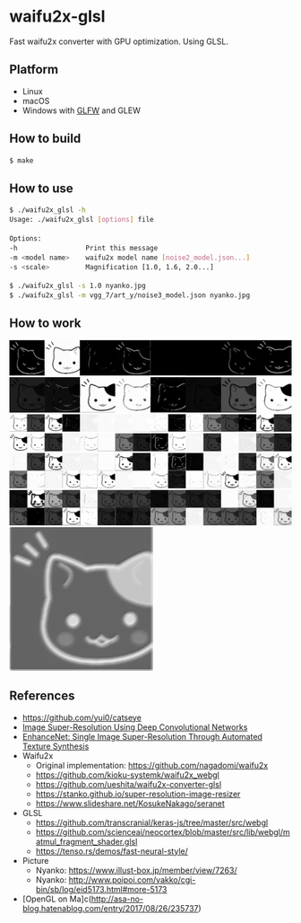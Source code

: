 # waifu2x-glsl

Fast waifu2x converter with GPU optimization.
Using GLSL.

## Platform

- Linux
- macOS
- Windows with [GLFW](http://www.glfw.org/) and GLEW

## How to build

```bash
$ make
```

## How to use

```bash
$ ./waifu2x_glsl -h
Usage: ./waifu2x_glsl [options] file

Options:
-h                 Print this message
-m <model name>    waifu2x model name [noise2_model.json...]
-s <scale>         Magnification [1.0, 1.6, 2.0...]

$ ./waifu2x_glsl -s 1.0 nyanko.jpg
$ ./waifu2x_glsl -m vgg_7/art_y/noise3_model.json nyanko.jpg
```

## How to work

![01.Nyanko](nyanko_01.png "01")
![02.Nyanko](nyanko_02.png "02")
![03.Nyanko](nyanko_03.png "03")
![04.Nyanko](nyanko_04.png "04")
![05.Nyanko](nyanko_05.png "05")
![06.Nyanko](nyanko_06.png "06")
![07.Nyanko](nyanko_07.png "07")

## References

- https://github.com/yui0/catseye
- [Image Super-Resolution Using Deep Convolutional Networks](http://arxiv.org/abs/1501.00092)
- [EnhanceNet: Single Image Super-Resolution Through Automated Texture Synthesis](https://arxiv.org/abs/1612.07919)
- Waifu2x
  - Original implementation: https://github.com/nagadomi/waifu2x
  - https://github.com/kioku-systemk/waifu2x_webgl
  - https://github.com/ueshita/waifu2x-converter-glsl
  - https://stanko.github.io/super-resolution-image-resizer
  - https://www.slideshare.net/KosukeNakago/seranet
- GLSL
  - https://github.com/transcranial/keras-js/tree/master/src/webgl
  - https://github.com/scienceai/neocortex/blob/master/src/lib/webgl/matmul_fragment_shader.glsl
  - https://tenso.rs/demos/fast-neural-style/
- Picture
  - Nyanko: https://www.illust-box.jp/member/view/7263/
  - Nyanko: http://www.poipoi.com/yakko/cgi-bin/sb/log/eid5173.html#more-5173
- [OpenGL on Ma]c(http://asa-no-blog.hatenablog.com/entry/2017/08/26/235737)
